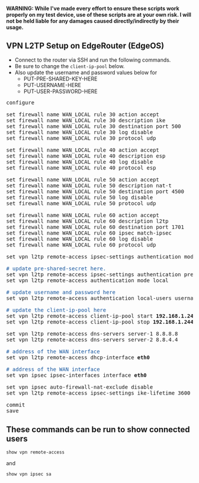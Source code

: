 #### WARNING: While I've made every effort to ensure these scripts work properly on my test device, use of these scripts are at your own risk. I will not be held liable for any damages caused directly/indirectly by their usage.

## VPN L2TP Setup on EdgeRouter (EdgeOS)

- Connect to the router via SSH and run the following commands.
- Be sure to change the `client-ip-pool` below.
- Also update the username and password values below for
    - PUT-PRE-SHARED-KEY-HERE
    - PUT-USERNAME-HERE
    - PUT-USER-PASSWORD-HERE

<pre>
configure

set firewall name WAN_LOCAL rule 30 action accept
set firewall name WAN_LOCAL rule 30 description ike
set firewall name WAN_LOCAL rule 30 destination port 500
set firewall name WAN_LOCAL rule 30 log disable
set firewall name WAN_LOCAL rule 30 protocol udp

set firewall name WAN_LOCAL rule 40 action accept
set firewall name WAN_LOCAL rule 40 description esp
set firewall name WAN_LOCAL rule 40 log disable
set firewall name WAN_LOCAL rule 40 protocol esp

set firewall name WAN_LOCAL rule 50 action accept
set firewall name WAN_LOCAL rule 50 description nat-t
set firewall name WAN_LOCAL rule 50 destination port 4500
set firewall name WAN_LOCAL rule 50 log disable
set firewall name WAN_LOCAL rule 50 protocol udp

set firewall name WAN_LOCAL rule 60 action accept
set firewall name WAN_LOCAL rule 60 description l2tp
set firewall name WAN_LOCAL rule 60 destination port 1701
set firewall name WAN_LOCAL rule 60 ipsec match-ipsec
set firewall name WAN_LOCAL rule 60 log disable
set firewall name WAN_LOCAL rule 60 protocol udp

set vpn l2tp remote-access ipsec-settings authentication mode pre-shared-secret

<font color="#17579f"># update pre-shared-secret here.</font>
set vpn l2tp remote-access ipsec-settings authentication pre-shared-secret <b>PUT-PRE-SHARED-KEY-HERE</b>
set vpn l2tp remote-access authentication mode local

<font color="#17579f"># update username and password here</font>
set vpn l2tp remote-access authentication local-users username <b>PUT-USERNAME-HERE</b> password '<b>PUT-USER-PASSWORD-HERE</b>'

<font color="#17579f"># update the client-ip-pool here</font>
set vpn l2tp remote-access client-ip-pool start <b>192.168.1.240</b>
set vpn l2tp remote-access client-ip-pool stop <b>192.168.1.244</b>

set vpn l2tp remote-access dns-servers server-1 8.8.8.8
set vpn l2tp remote-access dns-servers server-2 8.8.4.4

<font color="#17579f"># address of the WAN interface</font>
set vpn l2tp remote-access dhcp-interface <b>eth0</b>

<font color="#17579f"># address of the WAN interface</font>
set vpn ipsec ipsec-interfaces interface <b>eth0</b>

set vpn ipsec auto-firewall-nat-exclude disable
set vpn l2tp remote-access ipsec-settings ike-lifetime 3600

commit
save
</pre>

## These commands can be run to show connected users
```
show vpn remote-access 
```
and
```
show vpn ipsec sa
```